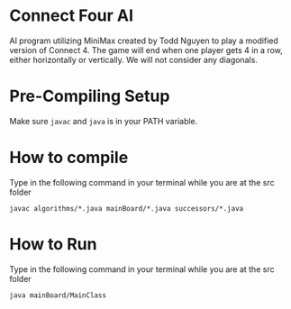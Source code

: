 # Connect Four AI
AI program utilizing MiniMax created by Todd Nguyen to play a modified version of Connect 4. The game will end when one player gets 4 in a row, either horizontally or vertically. We will not consider any diagonals.

# Pre-Compiling Setup
Make sure `javac` and `java` is in your PATH variable.

# How to compile
Type in the following command in your terminal while you are at the src folder
```
javac algorithms/*.java mainBoard/*.java successors/*.java
```

# How to Run
Type in the following command in your terminal while you are at the src folder
```
java mainBoard/MainClass
```
